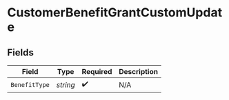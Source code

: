 # CustomerBenefitGrantCustomUpdate


## Fields

| Field              | Type               | Required           | Description        |
| ------------------ | ------------------ | ------------------ | ------------------ |
| `BenefitType`      | *string*           | :heavy_check_mark: | N/A                |